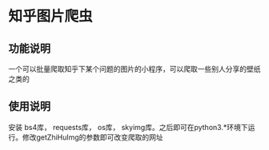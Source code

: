 # 知乎图片爬虫
## 功能说明
   一个可以批量爬取知乎下某个问题的图片的小程序，可以爬取一些别人分享的壁纸之类的
## 使用说明
   安装 bs4库， requests库， os库， skyimg库。之后即可在python3.*环境下运行。修改getZhiHuImg的参数即可改变爬取的网址
